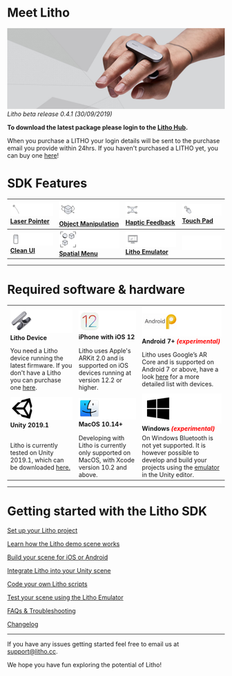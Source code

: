 # Meet Litho

[![Banner image](Images/banner.jpg)](#)
_Litho beta release 0.4.1 (30/09/2019)_

**To download the latest package please login to the [Litho Hub](https://developer.litho.cc/).**

When you purchase a LITHO your login details will be sent to the purchase email you provide within 24hrs. If you haven't purchased a LITHO yet, you can buy one [here](https://www.litho.cc/buy)!

# SDK Features
 |[![](Images/Features/Laser.png)](#)[](Features/README.md)  [**Laser Pointer**](Features/README.md)| [![](Images/Features/Manipulate.png)](#)[](Features/README.md) [**Object Manipulation**](Features/README.md)| [![](Images/Features/Haptics.png)](#)[](Features/README.md) [**Haptic Feedback**](Features/README.md)| [![](Images/Features/TouchInput.png)](#)[](Features/README.md) [**Touch Pad**](Features/README.md)|
 | :--- | :--- | :--- | :--- |
 |[![](Images/Features/CleanUI.png)](#)[](Features/README.md) [**Clean UI**](Features/README.md)| [![](Images/Features/SpatialUI2.png)](#)[](Features/README.md) [**Spatial Menu**](Features/README.md)| [![](Images/Features/Emulator.png)](#)[](Features/README.md) [**Litho Emulator**](Features/README.md)| [![](Images/Icons/Blank.png)](#)[](Features/README.md)|

 ---

# Required software & hardware
| | | |
| :--- | :--- | :--- |
 |[![Litho](Images/Icons/litho.png)](#) **Litho Device**| [![iOS](Images/Icons/ios.png)](#) **iPhone with iOS 12**| [![Android](Images/Icons/Android.png)](#) **Android 7+ <span style="color:red">*(experimental)*</span>** |
| You need a Litho device running the latest firmware. If you don't have a Litho you can purchase one [here](https://www.litho.cc/buy). | Litho uses Apple's ARKit 2.0 and is supported on iOS devices running at version 12.2 or higher.| Litho uses Google’s AR Core and is supported on Android 7 or above, have a look [here](https://developers.google.com/ar/discover/supported-devices) for a more detailed list with devices.  |
|[![Unity](Images/Icons/unity.png)](#) **Unity 2019.1**|[![MacOS 10.14+](Images/Icons/macos.png)](#)**MacOS 10.14+** | [![Windows](Images/Icons/windows.png)](#) **Windows <span style="color:red">*(experimental)*</span>**| 
|Litho is currently tested on Unity 2019.1, which can be downloaded [here.](https://unity3d.com/get-unity/download/archive) | Developing with Litho is currently only supported on MacOS, with Xcode version 10.2 and above.| On Windows Bluetooth is not yet supported. It is however possible to develop and build your projects using the [emulator](Features/LithoEmulator.md) in the Unity editor.|
---

# Getting started with the Litho SDK

[Set up your Litho project](Manual/ProjectSetup.md)

[Learn how the Litho demo scene works](Manual/DemoScene.md)

[Build your scene for iOS or Android](Manual/BuildInstructions.md)

[Integrate Litho into your Unity scene](Manual/UnityIntegration.md)

[Code your own Litho scripts](Manual/UnityScripting.md)

[Test your scene using the Litho Emulator](Features/LithoEmulator.md)

[FAQs & Troubleshooting](Manual/FAQ.md)

[Changelog](Changelog.md)

---

If you have any issues getting started feel free to email us at [support@litho.cc](mailto:support@litho.cc).

We hope you have fun exploring the potential of Litho!
